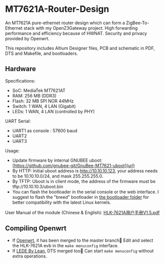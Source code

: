 # MT7621A-Router-Design
An MT7621A pure-ethernet router design which can form a ZigBee-To-Ethernet stack with my OpenZ3Gateway project. High forwarding performance and efficiency because of HWNAT. Security and privacy provided by Openwrt.

This repository includes Altium Designer files, PCB and schematic in PDF, DTS and Makefile, and bootloaders.

## Hardware
Specifications:

- SoC: MediaTek MT7621AT
- RAM: 256 MB (DDR3)
- Flash: 32 MB SPI NOR 44MHz
- Switch: 1 WAN, 4 LAN (Gigabit)
- LEDs: 1 WAN, 4 LAN (controlled by PHY)

UART Serial:

- UART1 as console : 57600 baud
- UART2
- UART3

Usage:

- Update firmware by internal GNUBEE uboot: [https://github.com/gnubee-git/GnuBee-MT7621-uboot](url)
- By HTTP: Initial uboot address is http://10.10.10.123, your address needs to be 10.10.10.0/24, and mask 255.255.255.0.
- By TFTP: Uboot is in client mode, the address of the firmware must be tftp://10.10.10.3/uboot.bin
- You can flash the bootloader in the serial console or the web interface. I suggest to flash the "breed" bootloader in [the bootloader folder](https://github.com/cyijun/MT7621A-Router-Design/tree/main/bootloader) for better compatibility with the latest Linux kernels.

User Manual of the module (Chinese & English):
[HLK-7621A用户手册V1.5.pdf](https://github.com/openwrt/openwrt/files/5884699/HLK-7621A.V1.5.pdf)

## Compiling Openwrt
- If [Openwrt](https://github.com/openwrt/openwrt), it has been merged to the master branch🎉 Edit and select the HLK-7621A evb in the `make menuconfig` interface.
- If [LEDE By Lean](https://github.com/coolsnowwolf/lede), DTS merged too🎉 Can start `make menuconfig` without extra operations.
